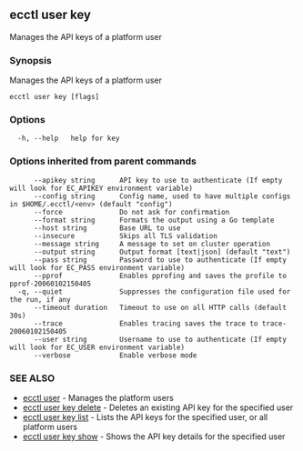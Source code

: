## ecctl user key

Manages the API keys of a platform user

### Synopsis

Manages the API keys of a platform user

```
ecctl user key [flags]
```

### Options

```
  -h, --help   help for key
```

### Options inherited from parent commands

```
      --apikey string      API key to use to authenticate (If empty will look for EC_APIKEY environment variable)
      --config string      Config name, used to have multiple configs in $HOME/.ecctl/<env> (default "config")
      --force              Do not ask for confirmation
      --format string      Formats the output using a Go template
      --host string        Base URL to use
      --insecure           Skips all TLS validation
      --message string     A message to set on cluster operation
      --output string      Output format [text|json] (default "text")
      --pass string        Password to use to authenticate (If empty will look for EC_PASS environment variable)
      --pprof              Enables pprofing and saves the profile to pprof-20060102150405
  -q, --quiet              Suppresses the configuration file used for the run, if any
      --timeout duration   Timeout to use on all HTTP calls (default 30s)
      --trace              Enables tracing saves the trace to trace-20060102150405
      --user string        Username to use to authenticate (If empty will look for EC_USER environment variable)
      --verbose            Enable verbose mode
```

### SEE ALSO

* [ecctl user](ecctl_user.md)	 - Manages the platform users
* [ecctl user key delete](ecctl_user_key_delete.md)	 - Deletes an existing API key for the specified user
* [ecctl user key list](ecctl_user_key_list.md)	 - Lists the API keys for the specified user, or all platform users
* [ecctl user key show](ecctl_user_key_show.md)	 - Shows the API key details for the specified user

